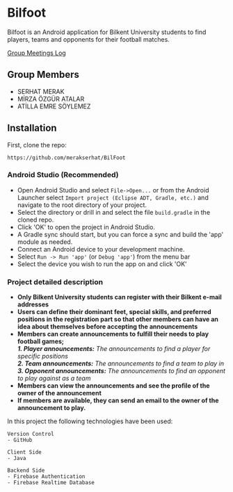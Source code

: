 # Bilfoot

Bilfoot is an Android application for Bilkent University students to find players, teams and opponents for their football matches.

[Group Meetings Log](group/meetingslog.md)


## Group Members
- SERHAT MERAK
- MİRZA ÖZGÜR ATALAR
- ATİLLA EMRE SÖYLEMEZ


## Installation

First, clone the repo:

`https://github.com/merakserhat/BilFoot`

### Android Studio (Recommended)


* Open Android Studio and select `File->Open...` or from the Android Launcher select `Import project (Eclipse ADT, Gradle, etc.)` and navigate to the root directory of your project.
* Select the directory or drill in and select the file `build.gradle` in the cloned repo.
* Click 'OK' to open the project in Android Studio.
* A Gradle sync should start, but you can force a sync and build the 'app' module as needed.
* Connect an Android device to your development machine.
* Select `Run -> Run 'app'` (or `Debug 'app'`) from the menu bar
* Select the device you wish to run the app on and click 'OK'

### Project detailed description
+ **Only Bilkent University students can register with their Bilkent e-mail addresses**
+ **Users can define their dominant feet, special skills, and preferred positions in the registration part so that other members can have an idea about themselves before accepting the announcements**                                                            
+ **Members can create announcements to fulfill their needs to play football games;**                              
***1.   Player announcements:** The announcements to find a player for specific positions*     
***2.   Team announcements:** The announcements to find a team to play in*     
***3.   Opponent announcements:** The announcements to find an opponent to play against as a team*         
+ **Members can view the announcements and see the profile of the owner of the announcement**                                                                             
+ **If members are available, they can send an email to the owner of the announcement to play.**                     


In this project the following technologies have been used:

```
Version Control
- GitHub

Client Side
- Java

Backend Side
- Firebase Authentication
- Firebase Realtime Database
```
